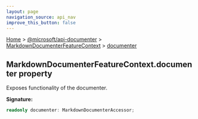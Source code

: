 ```yaml
---
layout: page
navigation_source: api_nav
improve_this_button: false
---
```



[Home](./index.md) &gt; [@microsoft/api-documenter](./api-documenter.md) &gt; [MarkdownDocumenterFeatureContext](./api-documenter.markdowndocumenterfeaturecontext.md) &gt; [documenter](./api-documenter.markdowndocumenterfeaturecontext.documenter.md)

## MarkdownDocumenterFeatureContext.documenter property

Exposes functionality of the documenter.

<b>Signature:</b>

```typescript
readonly documenter: MarkdownDocumenterAccessor;
```
